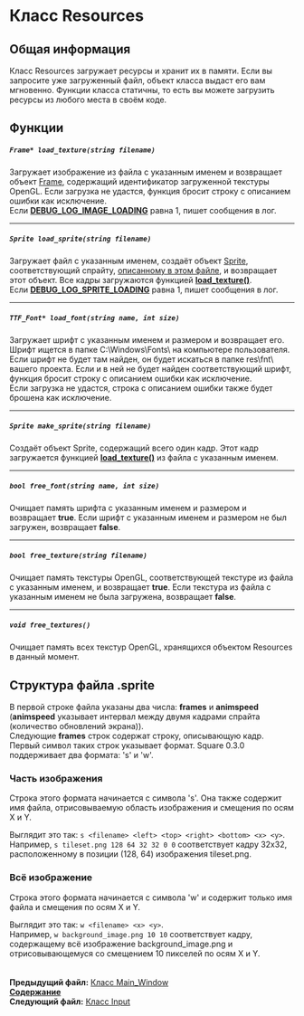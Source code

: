 ﻿# Класс Resources

## Общая информация

Класс Resources загружает ресурсы и хранит их в памяти. Если вы запросите уже загруженный файл, объект класса выдаст его вам мгновенно. Функции класса статичны, то есть вы можете загрузить ресурсы из любого места в своём коде.

## Функции

##### `Frame* load_texture(string filename)`
Загружает изображение из файла с указанным именем и возвращает объект [Frame](12_Frame.md), содержащий идентификатор загруженной текстуры OpenGL.
Если загрузка не удастся, функция бросит строку с описанием ошибки как исключение.  
Если **[DEBUG_LOG_IMAGE_LOADING](22_settings_h.md#debug_log_image_loading)** равна 1, пишет сообщения в лог.  

----
##### `Sprite load_sprite(string filename)`
Загружает файл с указанным именем, создаёт объект [Sprite](15_Sprite.md), соответствующий спрайту, [описанному в этом файле](07_Resources.md#%D0%A1%D1%82%D1%80%D1%83%D0%BA%D1%82%D1%83%D1%80%D0%B0-%D1%84%D0%B0%D0%B9%D0%BB%D0%B0-sprite), и возвращает этот объект. Все кадры загружаются функцией **[load_texture()](07_Resources.md#frame-load_texturestring-filename)**.  
Если **[DEBUG_LOG_SPRITE_LOADING](22_settings_h.md#debug_log_sprite_loading)** равна 1, пишет сообщения в лог. 

----
##### `TTF_Font* load_font(string name, int size)`
Загружает шрифт с указанным именем и размером и возвращает его. Шрифт ищется в папке C:\Windows\Fonts\ на компьютере пользователя. Если шрифт не будет там найден, он будет искаться в папке res\fnt\ вашего проекта. Если и в ней не будет найден соответствующий шрифт, функция бросит строку с описанием ошибки как исключение.  
Если загрузка не удастся, строка с описанием ошибки также будет брошена как исключение.  

----
##### `Sprite make_sprite(string filename)`
Создаёт объект Sprite, содержащий всего один кадр. Этот кадр загружается функцией **[load_texture()](07_Resources.md#frame-load_texturestring-filename)** из файла с указанным именем.  

----
##### `bool free_font(string name, int size)`
Очищает память шрифта с указанным именем и размером и возвращает **true**. Если шрифт с указанным именем и размером не был загружен, возвращает **false**.  

----
##### `bool free_texture(string filename)`
Очищает память текстуры OpenGL, соответствующей текстуре из файла с указанным именем, и возвращает **true**. Если текстура из файла с указанным именем не была загружена, возвращает **false**.    

----
##### `void free_textures()`
Очищает память всех текстур OpenGL, хранящихся объектом Resources в данный момент.

## Структура файла .sprite

В первой строке файла указаны два числа: **frames** и **animspeed** (**animspeed** указывает интервал между двумя кадрами спрайта (количество обновлений экрана)).  
Следующие **frames** строк содержат строку, описывающую кадр. Первый символ таких строк указывает формат. Square 0.3.0 поддерживает два формата: 's' и 'w'.  

### Часть изображения

Строка этого формата начинается с символа 's'. Она также содержит имя файла, отрисовываемую область изображения и смещения по осям X и Y.  

Выглядит это так: `s <filename> <left> <top> <right> <bottom> <x> <y>`.  
Например, `s tileset.png 128 64 32 32 0 0` соответствует кадру 32x32, расположенному в позиции (128, 64) изображения tileset.png.  

### Всё изображение

Строка этого формата начинается с символа 'w' и содержит только имя файла и смещения по осям X и Y.  

Выглядит это так: `w <filename> <x> <y>`.  
Например, `w background_image.png 10 10` соответствует кадру, содержащему всё изображение background_image.png и отрисовывающемуся со смещением 10 пикселей по осям X и Y.  
   
   
**Предыдущий файл:** [Класс Main_Window](06_Main_Window.md)  
**[Содержание](00_Contents.md)**  
**Следующий файл:** [Класс Input](08_Input.md)